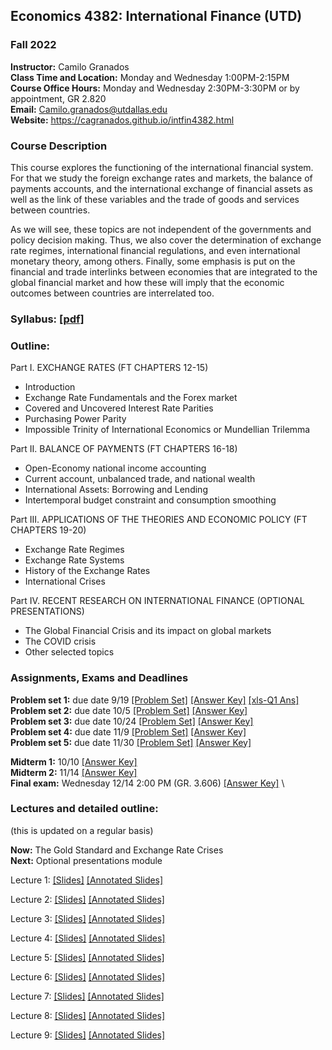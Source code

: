 ## Economics 4382: International Finance (UTD)
### Fall 2022

**Instructor:** Camilo Granados \
**Class Time and Location:** Monday and Wednesday 1:00PM-2:15PM \
**Course Office Hours:**  Monday and Wednesday 2:30PM-3:30PM or by appointment, GR 2.820 \
**Email:** Camilo.granados@utdallas.edu \
**Website:** <a href="https://cagranados.github.io/intfin4382.html"><u>https://cagranados.github.io/intfin4382.html</u></a> 


### Course Description

This course explores the functioning of the international financial system. For that we study the foreign exchange rates and markets, the balance of payments accounts, and the international exchange of financial assets as well as the link of these variables and the trade of goods and services between countries. 

As we will see, these topics are not independent of the governments and policy decision making. Thus, we also cover the determination of exchange rate regimes, international financial regulations, and even international monetary theory, among others. Finally, some emphasis is put on the financial and trade interlinks between economies that are integrated to the global financial market and how these will imply that the economic outcomes between countries are interrelated too.


### Syllabus:  <a href="https://cagranados.github.io/files/intfinfall22/IntFinanceFall22_syllabus.pdf"><u>[pdf]</u></a>


### Outline:

Part I. EXCHANGE RATES (FT CHAPTERS 12-15)

-	Introduction
-	Exchange Rate Fundamentals and the Forex market
-	Covered and Uncovered Interest Rate Parities
-	Purchasing Power Parity
-	Impossible Trinity of International Economics or Mundellian Trilemma

Part II. BALANCE OF PAYMENTS (FT CHAPTERS 16-18)

-	Open-Economy national income accounting
-	Current account, unbalanced trade, and national wealth
-	International Assets: Borrowing and Lending
-	Intertemporal budget constraint and consumption smoothing

Part III. APPLICATIONS OF THE THEORIES AND ECONOMIC POLICY (FT CHAPTERS 19-20)

- Exchange Rate Regimes
- Exchange Rate Systems
-	History of the Exchange Rates
-	International Crises

Part IV. RECENT RESEARCH ON INTERNATIONAL FINANCE (OPTIONAL PRESENTATIONS)

-	The Global Financial Crisis and its impact on global markets
-	The COVID crisis 
-	Other selected topics

### Assignments, Exams and Deadlines

**Problem set 1:** due date 9/19 <a href="https://cagranados.github.io/files/intfinfall22/ps1_IntFin.pdf"><u>[Problem Set]</u></a> <a href="https://cagranados.github.io/files/intfinfall22/ps1_IntFin_AnsKey.pdf"><u>[Answer Key]</u></a> <a href="https://cagranados.github.io/files/intfinfall22/ExchangeRatesFRED.xls"><u>[xls-Q1 Ans]</u></a> \
**Problem set 2:** due date 10/5 <a href="https://cagranados.github.io/files/intfinfall22/ps2_IntFin.pdf"><u>[Problem Set]</u></a> <a href="https://cagranados.github.io/files/intfinfall22/ps2_IntFin_AnsKey.pdf"><u>[Answer Key]</u></a> \
**Problem set 3:** due date 10/24 <a href="https://cagranados.github.io/files/intfinfall22/ps3_IntFin.pdf"><u>[Problem Set]</u></a> <a href="https://cagranados.github.io/files/intfinfall22/ps3_IntFin_AnsKey.pdf"><u>[Answer Key]</u></a> \
**Problem set 4:** due date 11/9 <a href="https://cagranados.github.io/files/intfinfall22/ps4_IntFin.pdf"><u>[Problem Set]</u></a> <a href="https://cagranados.github.io/files/intfinfall22/ps4_IntFin_AnsKey.pdf"><u>[Answer Key]</u></a> \
**Problem set 5:** due date 11/30 <a href="https://cagranados.github.io/files/intfinfall22/ps5_IntFin.pdf"><u>[Problem Set]</u></a> <a href="https://cagranados.github.io/files/intfinfall22/ps5_IntFin_AnsKey.pdf"><u>[Answer Key]</u></a>

**Midterm 1:** 10/10 <a href="https://cagranados.github.io/files/intfinfall22/midterm1_IntFin_AnsKey.pdf"><u>[Answer Key]</u></a> \
**Midterm 2:** 11/14 <a href="https://cagranados.github.io/files/intfinfall22/midterm2_IntFin_AnsKey.pdf"><u>[Answer Key]</u></a> \
**Final exam:** Wednesday 12/14 2:00 PM (GR. 3.606) <a href="https://cagranados.github.io/files/intfinfall22/FinalExam_IntFin_AnsKey.pdf"><u>[Answer Key]</u></a> \




### Lectures and detailed outline: 
(this is updated on a regular basis)

**Now:** The Gold Standard and Exchange Rate Crises \
**Next:** Optional presentations module

Lecture 1: <a href="https://cagranados.github.io/files/intfinfall22/L1_part1_Intro.pdf"><u>[Slides]</u></a> <a href="https://cagranados.github.io/files/intfinfall22/L1_part1_Intro_wNotes.pdf"><u>[Annotated Slides]</u></a>

Lecture 2: <a href="https://cagranados.github.io/files/intfinfall22/L2_part1_ER.pdf"><u>[Slides]</u></a> 
<a href="https://cagranados.github.io/files/intfinfall22/L2_part1_ER_wNotes.pdf"><u>[Annotated Slides]</u></a>

Lecture 3: <a href="https://cagranados.github.io/files/intfinfall22/L3_part1_ERLongRun.pdf"><u>[Slides]</u></a> 
<a href="https://cagranados.github.io/files/intfinfall22/L3_part1_ERLongRun_wNotes.pdf"><u>[Annotated Slides]</u></a>

Lecture 4: <a href="https://cagranados.github.io/files/intfinfall22/L4_part1_ERShortRun.pdf"><u>[Slides]</u></a> 
<a href="https://cagranados.github.io/files/intfinfall22/L4_part1_ERShortRun_wNotes.pdf"><u>[Annotated Slides]</u></a> 

Lecture 5: <a href="https://cagranados.github.io/files/intfinfall22/L5_part2_BOP.pdf"><u>[Slides]</u></a>
<a href="https://cagranados.github.io/files/intfinfall22/L5_part2_BOP_wNotes.pdf"><u>[Annotated Slides]</u></a>

Lecture 6: <a href="https://cagranados.github.io/files/intfinfall22/L6_part2_LRBCandGains.pdf"><u>[Slides]</u></a>
<a href="https://cagranados.github.io/files/intfinfall22/L6_part2_LRBCandGains_wNotes.pdf"><u>[Annotated Slides]</u></a>

Lecture 7: <a href="https://cagranados.github.io/files/intfinfall22/L7_part2_OpenEcPolicySR.pdf"><u>[Slides]</u></a>
<a href="https://cagranados.github.io/files/intfinfall22/L7_part2_OpenEcPolicySR_wNotes.pdf"><u>[Annotated Slides]</u></a>

Lecture 8: <a href="https://cagranados.github.io/files/intfinfall22/L8_part3_FixedAndFloatingER.pdf"><u>[Slides]</u></a>
<a href="https://cagranados.github.io/files/intfinfall22/L8_part3_FixedAndFloatingER_wNotes.pdf"><u>[Annotated Slides]</u></a>

Lecture 9: <a href="https://cagranados.github.io/files/intfinfall22/L9_part3_ERPegs.pdf"><u>[Slides]</u></a>
<a href="https://cagranados.github.io/files/intfinfall22/L9_part3_ERPegs_wNotes.pdf"><u>[Annotated Slides]</u></a>

<!-- Lecture 10: <a href="https://cagranados.github.io/files/intfinfall22/L10_part3_TheEuro.pdf"><u>[Slides]</u></a> -->
<!-- <a href="https://cagranados.github.io/files/intfinfall22/L10_part3_TheEuro_wNotes.pdf"><u>[Annotated Slides]</u></a> -->
